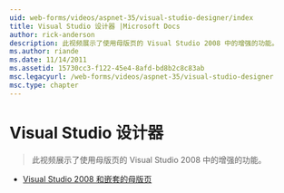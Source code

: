 ```yaml
---
uid: web-forms/videos/aspnet-35/visual-studio-designer/index
title: Visual Studio 设计器 |Microsoft Docs
author: rick-anderson
description: 此视频展示了使用母版页的 Visual Studio 2008 中的增强的功能。
ms.author: riande
ms.date: 11/14/2011
ms.assetid: 15730cc3-f122-45e4-8afd-bd8b2c8c83ab
msc.legacyurl: /web-forms/videos/aspnet-35/visual-studio-designer
msc.type: chapter
---
```

<a name="visual-studio-designer"></a>Visual Studio 设计器
====================
> 此视频展示了使用母版页的 Visual Studio 2008 中的增强的功能。


- [Visual Studio 2008 和嵌套的母版页](visual-studio-2008-and-nested-masterpages.md)
